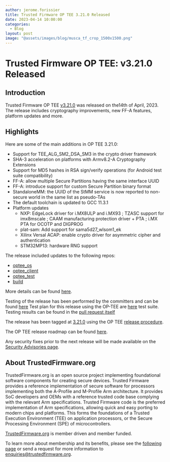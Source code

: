 ```yaml
---
author: jerome.forissier
title: Trusted Firmware OP TEE 3.21.0 Released
date: 2023-04-14 10:00:00
categories:
  - Blog
layout: post
image: "@assets/images/blog/musca_tf_crop_1500x1500.png"
---
```


# **Trusted Firmware OP TEE: v3.21.0 Released**

## Introduction

Trusted Firmware OP TEE [v3.21.0](https://github.com/OP-TEE/optee_os/blob/3.21.0/CHANGELOG.md) was released on the14th of April, 2023. The release includes cryptography improvements, new FF-A features, platform updates and more.

## Highlights

Here are some of the main additions in OP TEE 3.21.0:

- Support for TEE_ALG_SM2_DSA_SM3 in the crypto driver framework
- SHA-3 acceleration on platforms with Armv8.2-A Cryptography Extensions
- Support for MD5 hashes in RSA sign/verify operations (for Android test suite compatibility)
- FF-A: allow multiple Secure Partitions having the same interface UUID
- FF-A: introduce support for custom Secure Partition binary format
- StandaloneMM: the UUID of the StMM service is now reported to non-secure world in the same list as pseudo-TAs
- The default toolchain is updated to GCC 11.3.1
- Platform updates
  - NXP: EdgeLock driver for i.MX8ULP and i.MX93 ; TZASC support for imx8mscale ; CAAM manufacturing protection driver + PTA ; i.MX PTA for OCOTP and DIGPROG
  - plat-sam: Add support for sama5d27_wlsom1_ek
  - Xilinx Versal ACAP: enable crypto driver for asymmetric cipher and authentication
  - STM32MP13: hardware RNG support

The release included updates to the following repos:

- [optee_os](https://optee.readthedocs.io/en/latest/building/gits/optee_os.html#optee-os)
- [optee_client](https://optee.readthedocs.io/en/latest/building/gits/optee_client.html#optee-client)
- [optee_test](https://optee.readthedocs.io/en/latest/building/gits/optee_test.html#optee-test)
- [build](https://optee.readthedocs.io/en/latest/building/gits/build.html#build)

More details can be found [here](https://github.com/OP-TEE/optee_os/blob/3.21.0/CHANGELOG.md).

Testing of the release has been performed by the committers and can be found [here](https://github.com/OP-TEE/optee_os/commit/e8abbcfbdf63437a640d5fd87b7e191caab6445e)
Test plan for this release using the OP-TEE are [here](https://optee.readthedocs.io/en/latest/building/gits/optee_test.html) test suite. Testing results can be found in the [pull request itself](https://github.com/OP-TEE/optee_os/pull/5908)

The release has been tagged at [3.21.0](https://github.com/OP-TEE/optee_os/releases/tag/3.21.0) using the OP TEE [release procedure](https://optee.readthedocs.io/en/latest/general/releases.html#release-procedure).

The OP TEE release roadmap can be found [here](https://optee.readthedocs.io/en/latest/general/releases.html).

Any security fixes prior to the next release will be made available on the [Security Advisories page](https://github.com/OP-TEE/optee_os/security/advisories?state=published).

## About TrustedFirmware.org

TrustedFirmware.org is an open source project implementing foundational software components for creating secure devices. Trusted Firmware provides a reference implementation of secure software for processors implementing both the A-Profile and M-Profile Arm architecture. It provides SoC developers and OEMs with a reference trusted code base complying with the relevant Arm specifications. Trusted Firmware code is the preferred implementation of Arm specifications, allowing quick and easy porting to modern chips and platforms. This forms the foundations of a Trusted Execution Environment (TEE) on application processors, or the Secure Processing Environment (SPE) of microcontrollers.

[TrustedFirmware.org](https://www.trustedfirmware.org) is member driven and member funded.

To learn more about membership and its benefits, please see the [following page](https://www.trustedfirmware.org/about) or send a request for more information to enquiries@trustedfirmware.org.
